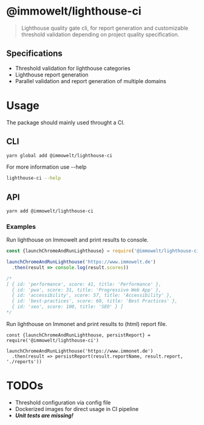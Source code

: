 # @immowelt/lighthouse-ci

> Lighthouse quality gate cli, for report generation and customizable threshold validation depending on project quality specification.

## Specifications

* Threshold validation for lighthouse categories
* Lighthouse report generation
* Parallel validation and report generation of multiple domains

# Usage

The package should mainly used throught a CI.

## CLI

```sh
yarn global add @immowelt/lighthouse-ci
```

For more information use --help

```sh
lighthouse-ci --help
```

## API

```sh
yarn add @immowelt/lighthouse-ci
```

### Examples

Run lighthouse on Immowelt and print results to console.

```js
const {launchChromeAndRunLighthouse} = require('@immowelt/lighthouse-ci')

launchChromeAndRunLighthouse('https://www.immowelt.de')
  .then(result => console.log(result.scores))

/*
[ { id: 'performance', score: 41, title: 'Performance' },
  { id: 'pwa', score: 31, title: 'Progressive Web App' },
  { id: 'accessibility', score: 57, title: 'Accessibility' },
  { id: 'best-practices', score: 60, title: 'Best Practices' },
  { id: 'seo', score: 100, title: 'SEO' } ]
*/
```

Run lighthouse on Immonet and print results to (html) report file.

```
const {launchChromeAndRunLighthouse, persistReport} = require('@immowelt/lighthouse-ci')

launchChromeAndRunLighthouse('https://www.immonet.de')
  .then(result => persistReport(result.reportName, result.report, './reports'))
```

# TODOs

* Threshold configuration via config file
* Dockerized images for direct usage in CI pipeline
* ***Unit tests are missing!***
